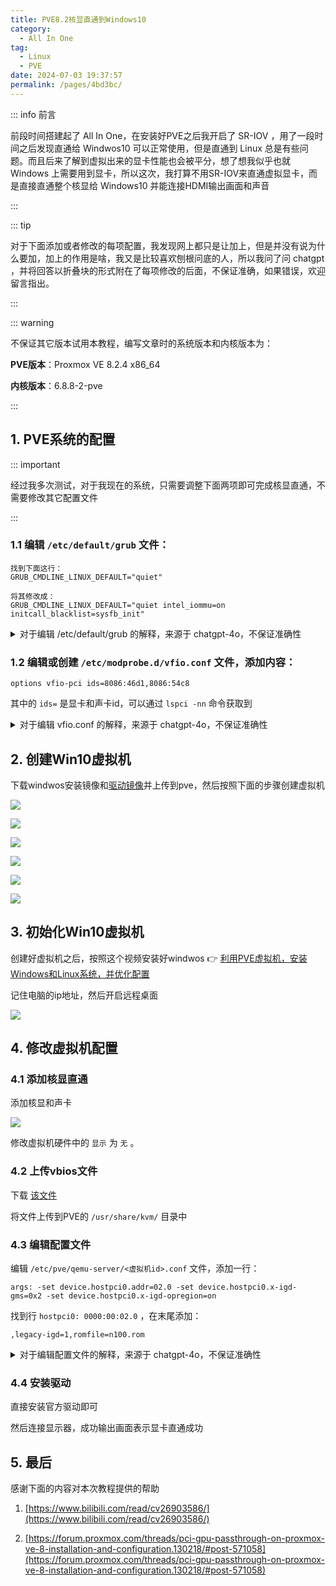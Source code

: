 ```yaml
---
title: PVE8.2核显直通到Windows10
category: 
  - All In One
tag: 
  - Linux
  - PVE
date: 2024-07-03 19:37:57
permalink: /pages/4bd3bc/
---
```




::: info 前言

前段时间搭建起了 All In One，在安装好PVE之后我开启了 SR-IOV ，用了一段时间之后发现直通给 Windwos10 可以正常使用，但是直通到 Linux 总是有些问题。而且后来了解到虚拟出来的显卡性能也会被平分，想了想我似乎也就 Windows 上需要用到显卡，所以这次，我打算不用SR-IOV来直通虚拟显卡，而是直接直通整个核显给 Windows10 并能连接HDMI输出画面和声音

:::

<!-- more -->

::: tip

对于下面添加或者修改的每项配置，我发现网上都只是让加上，但是并没有说为什么要加，加上的作用是啥，我又是比较喜欢刨根问底的人，所以我问了问 chatgpt ，并将回答以折叠块的形式附在了每项修改的后面，不保证准确，如果错误，欢迎留言指出。 

:::

::: warning

不保证其它版本试用本教程，编写文章时的系统版本和内核版本为：

**PVE版本**：Proxmox VE 8.2.4 x86_64

**内核版本**：6.8.8-2-pve

:::


## 1. PVE系统的配置

::: important

经过我多次测试，对于我现在的系统，只需要调整下面两项即可完成核显直通，不需要修改其它配置文件

:::

### 1.1 编辑 `/etc/default/grub` 文件：

```
找到下面这行：
GRUB_CMDLINE_LINUX_DEFAULT="quiet"

将其修改成：
GRUB_CMDLINE_LINUX_DEFAULT="quiet intel_iommu=on initcall_blacklist=sysfb_init"
```
<details>
<summary>对于编辑 /etc/default/grub 的解释，来源于 chatgpt-4o，不保证准确性</summary>

在 `/etc/default/grub` 文件中修改 `GRUB_CMDLINE_LINUX_DEFAULT` 的目的是为内核启动添加特定的参数，以确保PCI设备直通（passthrough）功能正常工作并解决可能的兼容性问题。具体来说，修改：

```plaintext
GRUB_CMDLINE_LINUX_DEFAULT="quiet"
```

为：

```plaintext
GRUB_CMDLINE_LINUX_DEFAULT="quiet intel_iommu=on initcall_blacklist=sysfb_init"
```

涉及添加两个内核参数：`intel_iommu=on` 和 `initcall_blacklist=sysfb_init`。下面是这两个参数的详细解释：

#### 1. `intel_iommu=on`
这个参数用于启用Intel的IOMMU（输入输出内存管理单元）功能。IOMMU是实现PCI设备直通的关键组件，它允许对设备的DMA（直接内存访问）进行隔离和重映射，从而确保安全和性能。

##### 详细解释：
- **IOMMU**：输入输出内存管理单元，用于管理设备的内存访问。启用IOMMU后，可以将设备的内存访问重定向到特定的内存区域，这对于虚拟机中的设备直通是必须的。
- **intel_iommu=on**：显式启用Intel的IOMMU支持。如果不启用IOMMU，PCI设备直通功能将无法正常工作。

#### 2. `initcall_blacklist=sysfb_init`
这个参数用于在内核初始化过程中禁用 `sysfb_init` 调用。`sysfb_init` 是系统帧缓冲初始化的一个部分，可能会与直通的显卡（如iGPU）产生冲突。

##### 详细解释：
- **sysfb_init**：这是系统帧缓冲的初始化函数。在某些情况下，这个初始化过程可能会导致显卡资源被宿主操作系统占用，从而影响显卡直通到虚拟机。
- **initcall_blacklist=sysfb_init**：禁用 `sysfb_init` 调用，防止系统帧缓冲初始化过程占用直通显卡的资源，确保显卡可以顺利地直通到虚拟机。

#### 更新GRUB配置
修改完 `/etc/default/grub` 文件后，需要更新GRUB配置以使更改生效。运行以下命令：

```shell
sudo update-grub
```

#### 总结
将 `/etc/default/grub` 文件中的 `GRUB_CMDLINE_LINUX_DEFAULT` 修改为：

```plaintext
GRUB_CMDLINE_LINUX_DEFAULT="quiet intel_iommu=on initcall_blacklist=sysfb_init"
```

的作用是：

1. **启用Intel IOMMU** (`intel_iommu=on`)：确保IOMMU功能开启，以支持PCI设备直通。
2. **禁用系统帧缓冲初始化** (`initcall_blacklist=sysfb_init`)：防止系统帧缓冲初始化过程占用显卡资源，确保显卡能够顺利直通到虚拟机。

这些参数调整是实现和优化PCI设备直通功能的必要步骤。

</details>

### 1.2 编辑或创建 `/etc/modprobe.d/vfio.conf` 文件，添加内容：

```
options vfio-pci ids=8086:46d1,8086:54c8
```

其中的 `ids=` 是显卡和声卡id，可以通过 `lspci -nn` 命令获取到

<details>
<summary>对于编辑 vfio.conf 的解释，来源于 chatgpt-4o，不保证准确性</summary>

在Proxmox VE (PVE) 环境中，编辑 `/etc/modprobe.d/vfio.conf` 文件并添加以下行：


```shell
options vfio-pci ids=8086:46d1,8086:54c8
```

是为了将指定的PCI设备绑定到 `vfio-pci` 驱动程序上。这是实现PCI设备直通（passthrough）的关键步骤。下面是详细解释：

#### 1. `vfio-pci` 驱动程序

`vfio-pci` 是一个内核模块，允许用户空间程序（如QEMU/KVM）安全地访问PCI设备。通过将设备绑定到 `vfio-pci`，你可以将设备的控制权从宿主操作系统转交给虚拟机。

#### 2. `options vfio-pci ids=...`

这行配置的作用是告诉 `vfio-pci` 模块将哪些设备ID绑定到它上面。设备ID由两个部分组成：供应商ID和设备ID，每个ID由4位十六进制数字表示。

在你的配置中：

- `8086:46d1` 和 `8086:54c8` 是两个设备ID。这些ID代表具体的Intel设备，可能是你要直通的iGPU或相关的设备。

##### 详细解释：

- `8086` 是Intel的供应商ID。
- `46d1` 和 `54c8` 是具体设备的ID。

#### 3. 为什么需要这样做？

当你在虚拟化环境中想要直通特定的PCI设备（如iGPU）给虚拟机时，宿主操作系统必须释放对这些设备的控制权。默认情况下，宿主操作系统会使用自己的驱动程序来管理这些设备。

通过将这些设备ID绑定到 `vfio-pci` 驱动程序上，你可以确保宿主操作系统不再使用这些设备，而是让它们完全由 `vfio-pci` 管理，从而使得这些设备可以被虚拟机直接使用。

#### 总结

添加 `options vfio-pci ids=8086:46d1,8086:54c8` 到 `/etc/modprobe.d/vfio.conf` 文件中：

1. 将设备ID为 `8086:46d1` 和 `8086:54c8` 的PCI设备绑定到 `vfio-pci` 驱动程序上。
2. 确保这些设备不再由宿主操作系统使用，而是可以被虚拟机直接访问和控制。

这一步是实现PCI设备直通（passthrough）的必要配置，确保你的iGPU或其他设备能够在虚拟机中正常工作。

</details>

## 2. 创建Win10虚拟机

下载windwos安装镜像和[驱动镜像](https://fedorapeople.org/groups/virt/virtio-win/direct-downloads/archive-virtio/?C=M;O=D)并上传到pve，然后按照下面的步骤创建虚拟机

![](/assets/page-img/2024/20240703/a4ut9-v50sj.webp)

![](/assets/page-img/2024/20240703/ak64j-ivs87.webp)

![](/assets/page-img/2024/20240703/atxxx-7t4zn.webp)

![](/assets/page-img/2024/20240703/ax2nu-mz4or.webp)

![](/assets/page-img/2024/20240703/adkme-4n30a.webp)

![](/assets/page-img/2024/20240703/aa4r9-t277s.webp)

## 3. 初始化Win10虚拟机

创建好虚拟机之后，按照这个视频安装好windwos 👉 [利用PVE虚拟机，安装Windows和Linux系统，并优化配置](https://www.bilibili.com/video/BV1vU421Z7RH/?t=150)

记住电脑的ip地址，然后开启远程桌面

![](/assets/page-img/2024/20240703/awa6j-ougjm.webp)

## 4. 修改虚拟机配置

### 4.1 添加核显直通

添加核显和声卡

![](/assets/page-img/2024/20240703/as6bo-y5151.webp)

修改虚拟机硬件中的 `显示` 为 `无` 。

### 4.2 上传vbios文件

下载 <a href="/assets/page-img/2024/20240703/n100.rom">该文件</a> 

将文件上传到PVE的 `/usr/share/kvm/` 目录中

### 4.3 编辑配置文件

编辑 `/etc/pve/qemu-server/<虚拟机id>.conf` 文件，添加一行：

```
args: -set device.hostpci0.addr=02.0 -set device.hostpci0.x-igd-gms=0x2 -set device.hostpci0.x-igd-opregion=on
```

找到行 `hostpci0: 0000:00:02.0` ，在末尾添加：

```
,legacy-igd=1,romfile=n100.rom
```

<details>
<summary>对于编辑配置文件的解释，来源于 chatgpt-4o，不保证准确性</summary>

在Proxmox VE (PVE) 8.2中直通核显（iGPU）到Windows 10虚拟机时，涉及到的两项配置修改的目的是确保iGPU能在虚拟机中正常工作，并解决一些可能出现的兼容性问题。下面是这两项配置的详细解释：

#### 1. 添加VBIOS文件并修改配置文件
首先，你需要在`/usr/share/kvm/`目录中添加一个`vbios_gvt_uefi.rom`文件，这个文件是iGPU的VBIOS (Video BIOS) 文件，用于在虚拟机中初始化和配置iGPU。 

然后在`/etc/pve/qemu-server/111.conf`文件中添加以下一行：

```shell
args: -set device.hostpci0.addr=02.0 -set device.hostpci0.x-igd-gms=0x2 -set device.hostpci0.x-igd-opregion=on
```

##### 详细解释：

- `args`: 这个参数用于向QEMU传递额外的命令行参数，以进一步配置虚拟机。

- `-set device.hostpci0.addr=02.0`: 设置直通的iGPU设备地址。`02.0` 是设备的PCI地址。

- `-set device.hostpci0.x-igd-gms=0x2`: 配置iGPU的图形内存大小（GMS，Graphics Memory Size）。`0x2`代表一个特定的内存大小值（具体含义请参考相关文档或硬件规格）。

- `-set device.hostpci0.x-igd-opregion=on`: 启用iGPU的OpRegion支持，OpRegion是一个BIOS扩展，用于操作系统与iGPU之间的通信。

#### 2. 修改hostpci0配置项
然后，将`hostpci0: 0000:00:02.0`修改为：

```shell
hostpci0: 0000:00:02.0,legacy-igd=1,romfile=n100.rom
```

##### 详细解释：

- `hostpci0: 0000:00:02.0`: 这是直通的iGPU设备的PCI地址。

- `legacy-igd=1`: 这个参数用于启用iGPU的传统模式支持，确保iGPU能够在虚拟机中正确初始化和工作。

- `romfile=n100.rom`: 这个参数指定了用于iGPU的VBIOS文件（在前面步骤中你放置到`/usr/share/kvm/`目录下的`vbios_gvt_uefi.rom`文件）。这里你需要确保文件名匹配，如果你的文件名是`vbios_gvt_uefi.rom`，那么应该改为`romfile=vbios_gvt_uefi.rom`。

#### 总结
这两项修改的目的是：

1. 提供必要的VBIOS文件，以便虚拟机能够正确初始化和配置iGPU。
2. 通过传递额外的QEMU参数，确保iGPU在虚拟机中能正确工作，并解决可能的兼容性问题。
3. 使用特定的配置参数（如`legacy-igd`和`romfile`）来启用iGPU的传统模式支持，并指定使用正确的VBIOS文件。

这些配置对于确保iGPU在Windows 10虚拟机中正确工作至关重要。

</details>

### 4.4 安装驱动

直接安装官方驱动即可

然后连接显示器，成功输出画面表示显卡直通成功

## 5. 最后

感谢下面的内容对本次教程提供的帮助

1. [https://www.bilibili.com/read/cv26903586/](https://www.bilibili.com/read/cv26903586/)

2. [https://forum.proxmox.com/threads/pci-gpu-passthrough-on-proxmox-ve-8-installation-and-configuration.130218/#post-571058](https://forum.proxmox.com/threads/pci-gpu-passthrough-on-proxmox-ve-8-installation-and-configuration.130218/#post-571058)



